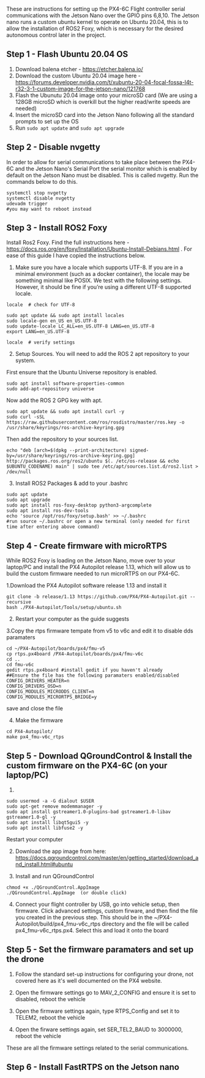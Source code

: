 These are instructions for setting up the PX4-6C Flight controller serial communications with the Jetson Nano over the GPIO pins 6,8,10. The Jetson nano runs a custom ubuntu kernel to operate on Ubuntu 20.04, this is to allow the installation of ROS2 Foxy, which is necessary for the desired autonomous control later in the project. 

## Step 1 - Flash Ubuntu 20.04 OS

1. Download balena etcher - https://etcher.balena.io/
2. Download the custom Ubuntu 20.04 image here - https://forums.developer.nvidia.com/t/xubuntu-20-04-focal-fossa-l4t-r32-3-1-custom-image-for-the-jetson-nano/121768
3. Flash the Ubunutu 20.04 image onto your microSD card (We are using a 128GB microSD which is overkill but the higher read/write speeds are needed)
4. Insert the microSD card into the Jetson Nano following all the standard prompts to set up the OS
5. Run `sudo apt update` and `sudo apt upgrade`

## Step 2 - Disable nvgetty

In order to allow for serial communications to take place between the PX4-6C and the Jetson Nano's Serial Port the serial monitor which is enabled by default on the Jetson Nano must be disabled. This is called nvgetty. Run the commands below to do this. 

```
systemctl stop nvgetty
systemctl disable nvgetty
udevadm trigger
#you may want to reboot instead
```

## Step 3 - Install ROS2 Foxy
 
Install Ros2 Foxy. Find the full instructions here - https://docs.ros.org/en/foxy/Installation/Ubuntu-Install-Debians.html . For ease of this guide I have copied the instructions below. 

1. Make sure you have a locale which supports UTF-8. If you are in a minimal environment (such as a docker container), the locale may be something minimal like POSIX. We test with the following settings. However, it should be fine if you’re using a different UTF-8 supported locale.                     
```
locale  # check for UTF-8

sudo apt update && sudo apt install locales
sudo locale-gen en_US en_US.UTF-8
sudo update-locale LC_ALL=en_US.UTF-8 LANG=en_US.UTF-8
export LANG=en_US.UTF-8

locale  # verify settings
```

2. Setup Sources. You will need to add the ROS 2 apt repository to your system.

First ensure that the Ubuntu Universe repository is enabled.
```
sudo apt install software-properties-common
sudo add-apt-repository universe
```
Now add the ROS 2 GPG key with apt.

```
sudo apt update && sudo apt install curl -y
sudo curl -sSL https://raw.githubusercontent.com/ros/rosdistro/master/ros.key -o /usr/share/keyrings/ros-archive-keyring.gpg
```

Then add the repository to your sources list.

```
echo "deb [arch=$(dpkg --print-architecture) signed-by=/usr/share/keyrings/ros-archive-keyring.gpg] http://packages.ros.org/ros2/ubuntu $(. /etc/os-release && echo $UBUNTU_CODENAME) main" | sudo tee /etc/apt/sources.list.d/ros2.list > /dev/null
```
3. Install ROS2 Packages & add to your .bashrc
```
sudo apt update
sudo apt upgrade
sudo apt install ros-foxy-desktop python3-argcomplete
sudo apt install ros-dev-tools
echo 'source /opt/ros/foxy/setup.bash' >> ~/.bashrc
#run source ~/.bashrc or open a new terminal (only needed for first time after entering above command)
```
## Step 4 - Create firmware with microRTPS
While ROS2 Foxy is loading on the Jetson Nano, move over to your laptop/PC and install the PX4 Autopilot release 1.13, which will allow us to build the custom firmware needed to run microRTPS on our PX4-6C.

1.Download the PX4 Autopilot software release 1.13 and install it
```
git clone -b release/1.13 https://github.com/PX4/PX4-Autopilot.git --recursive
bash ./PX4-Autopilot/Tools/setup/ubuntu.sh
```
2. Restart your computer as the guide suggests

3.Copy the rtps firmware tempate from v5 to v6c and edit it to disable dds paramaters
```
cd ~/PX4-Autopilot/boards/px4/fmu-v5
cp rtps.px4board /PX4-Autopilot/boards/px4/fmu-v6c
cd ..
cd fmu-v6c
gedit rtps.px4board #install gedit if you haven't already 
##Ensure the file has the following paramaters enabled/disabled
CONFIG_DRIVERS_HEATER=n
CONFIG_DRIVERS_OSD=n
CONFIG_MODULES_MICRODDS_CLIENT=n
CONFIG_MODULES_MICRORTPS_BRIDGE=y
```
save and close the file

4. Make the firmware
```
cd PX4-Autopilot/
make px4_fmu-v6c_rtps
```
## Step 5 - Download QGroundControl & Install the custom firmware on the PX4-6C (on your laptop/PC)
1.
```
sudo usermod -a -G dialout $USER
sudo apt-get remove modemmanager -y
sudo apt install gstreamer1.0-plugins-bad gstreamer1.0-libav gstreamer1.0-gl -y
sudo apt install libqt5gui5 -y
sudo apt install libfuse2 -y
```
Restart your computer

2. Download the app image from here: https://docs.qgroundcontrol.com/master/en/getting_started/download_and_install.html#ubuntu

3. Install and run QGroundControl
```
chmod +x ./QGroundControl.AppImage
./QGroundControl.AppImage  (or double click)
```

4. Connect your flight controller by USB, go into vehicle setup, then firmware. Click advanced settings, custom firware, and then find the file you created in the previous step. This should be in the ~/PX4-Autopilot/build/px4_fmu-v6c_rtps directory and the file will be called px4_fmu-v6c_rtps.px4. Select this and load it onto the board

## Step 5 - Set the firmware paramaters and set up the drone
1. Follow the standard set-up instructions for configuring your drone, not covered here as it's well documented on the PX4 website.

2.  Open the firmware settings go to MAV_2_CONFIG and ensure it is set to disabled, reboot the vehicle

3. Open the firmware settings again, type RTPS_Config and set it to TELEM2, reboot the vehicle

4. Open the firware settings again, set SER_TEL2_BAUD to 3000000, reboot the vehicle

These are all the firmware settings related to the serial communications.

## Step 6 - Install FastRTPS on the Jetson nano



